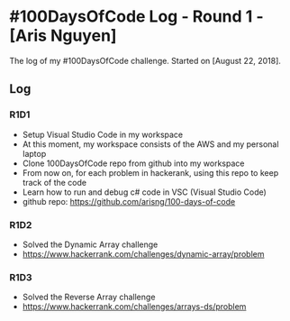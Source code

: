 # #100DaysOfCode Log - Round 1 - [Aris Nguyen]

The log of my #100DaysOfCode challenge. Started on [August 22, 2018].

## Log

### R1D1 
- Setup Visual Studio Code in my workspace
- At this moment, my workspace consists of the AWS and my personal laptop
- Clone 100DaysOfCode repo from github into my workspace
- From now on, for each problem in hackerank, using this repo to keep track of the code
- Learn how to run and debug c# code in VSC (Visual Studio Code)
- github repo: https://github.com/arisng/100-days-of-code

### R1D2
- Solved the Dynamic Array challenge
- https://www.hackerrank.com/challenges/dynamic-array/problem

### R1D3
- Solved the Reverse Array challenge
- https://www.hackerrank.com/challenges/arrays-ds/problem

